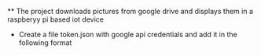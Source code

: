 ** The project downloads pictures from google drive and displays them in a raspberyy pi based  iot device


* Create a file token.json with google api credentials and add it in the following format
